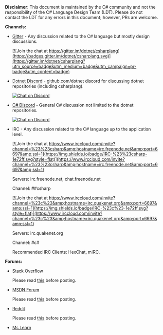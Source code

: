 **Disclaimer**: This document is maintained by the C# community and not the responsibility of the C# Language Design Team (LDT). Please do not contact the LDT for any errors in this document; however, PRs are welcome. 

**Channels:**

- [Gitter](https://gitter.im/dotnet/csharplang) - Any discussion related to the C# language but mostly design discussions.

    [![Join the chat at https://gitter.im/dotnet/csharplang](https://badges.gitter.im/dotnet/csharplang.svg)](https://gitter.im/dotnet/csharplang?utm_source=badge&utm_medium=badge&utm_campaign=pr-badge&utm_content=badge)

- [Dotnet Discord](https://aka.ms/dotnet-discord-csharp) - github.com/dotnet discord for discussing dotnet repositories (including csharplang).

    [![Chat on Discord](https://discordapp.com/api/guilds/143867839282020352/widget.png)](https://aka.ms/dotnet-discord-csharp)

- [C# Discord](https://aka.ms/csharp-discord) - General C# discussion not limited to the dotnet repositories.

    [![Chat on Discord](https://discordapp.com/api/guilds/102860784329052160/widget.png)](https://aka.ms/csharp-discord)

- IRC - Any discussion related to the C# language up to the application level.

    [![Join the chat at https://www.irccloud.com/invite?channel=%23%23csharp&amp;hostname=irc.freenode.net&amp;port=6697&amp;ssl=1](https://img.shields.io/badge/IRC-%23%23csharp-1e72ff.svg?style=flat)](https://www.irccloud.com/invite?channel=%23%23csharp&amp;hostname=irc.freenode.net&amp;port=6697&amp;ssl=1) 

    Servers: irc.freenode.net, chat.freenode.net
    
    Channel: ##csharp

    [![Join the chat at https://www.irccloud.com/invite?channel=%23c%23&amp;hostname=irc.quakenet.org&amp;port=6697&amp;ssl=1](https://img.shields.io/badge/IRC-%23c%23-1e72ff.svg?style=flat)](https://www.irccloud.com/invite?channel=%23c%23&amp;hostname=irc.quakenet.org&amp;port=6697&amp;ssl=1) 

    Servers: irc.quakenet.org
    
    Channel: #c#

    Recommended IRC Clients: HexChat, mIRC.

**Forums:**

- [Stack Overflow](https://stackoverflow.com)

    Please read [this](https://stackoverflow.com/help/dont-ask) before posting.

- [MSDN Forum](https://social.msdn.microsoft.com/Forums/vstudio/en-US/home?forum=csharpgeneral)

    Please read [this](https://social.msdn.microsoft.com/Forums/vstudio/en-US/df14dc5f-982b-4676-b767-6123c8a90495/where-is-the-correct-place-to-make-posts-regarding-aspnet-sql-or-another-topic-that-is-not-related?forum=csharpgeneral) before posting.

- [Reddit](https://www.reddit.com/r/csharp/)

    Please read [this](https://www.reddit.com/r/csharp/comments/3xn6sm/welcome_to_rcsharp_read_this_post_before) before posting.
    
- [Ms Learn](https://docs.microsoft.com/en-us/learn/)
